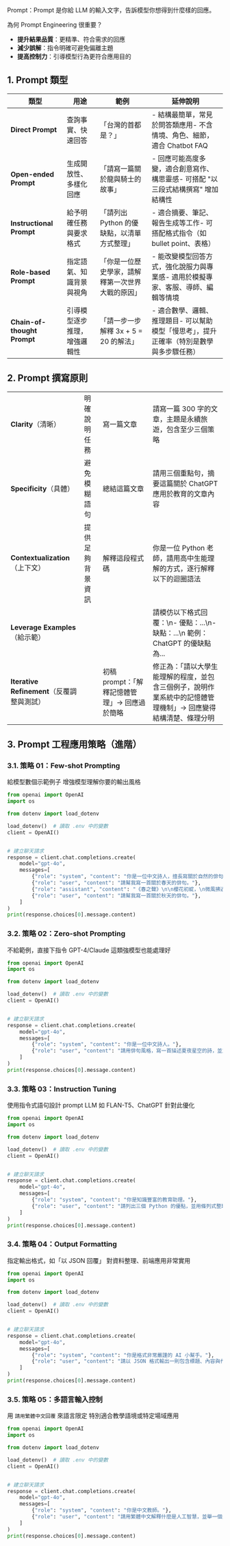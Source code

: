 

Prompt：Prompt 是你給 LLM 的輸入文字，告訴模型你想得到什麼樣的回應。

為何 Prompt Engineering 很重要？

-   **提升結果品質**：更精準、符合需求的回應
-   **減少誤解**：指令明確可避免偏離主題
-   **提高控制力**：引導模型行為更符合應用目的

## 1. Prompt 類型

| 類型                        | 用途                         | 範例                                             | 延伸說明                                                                                 |
| --------------------------- | ---------------------------- | ------------------------------------------------ | ---------------------------------------------------------------------------------------- |
| **Direct Prompt**           | 查詢事實、快速回答           | 「台灣的首都是？」                               | - 結構最簡單，常見於問答類應用- 不含情境、角色、細節，適合 Chatbot FAQ                   |
| **Open-ended Prompt**       | 生成開放性、多樣化回應       | 「請寫一篇關於龍與騎士的故事」                   | - 回應可能高度多變，適合創意寫作、構思靈感- 可搭配 "以三段式結構撰寫" 增加結構性         |
| **Instructional Prompt**    | 給予明確任務與要求格式       | 「請列出 Python 的優缺點，以清單方式整理」       | - 適合摘要、筆記、報告生成等工作- 可搭配格式指令（如 bullet point、表格）                |
| **Role-based Prompt**       | 指定語氣、知識背景與視角     | 「你是一位歷史學家，請解釋第一次世界大戰的原因」 | - 能改變模型回答方式，強化說服力與專業感- 適用於模擬專家、客服、導師、編輯等情境         |
| **Chain-of-thought Prompt** | 引導模型逐步推理，增強邏輯性 | 「請一步一步解釋 3x + 5 = 20 的解法」            | - 適合數學、邏輯、推理題目- 可以幫助模型「慢思考」，提升正確率（特別是數學與多步驟任務） |

## 2. Prompt 撰寫原則

|                                            |                  |                                               |                                                                                                                |
| ------------------------------------------ | ---------------- | --------------------------------------------- | -------------------------------------------------------------------------------------------------------------- |
| **Clarity**（清晰）                        | 明確說明任務     | 寫一篇文章                                    | 請寫一篇 300 字的文章，主題是永續旅遊，包含至少三個策略                                                        |
| **Specificity**（具體）                    | 避免模糊語句     | 總結這篇文章                                  | 請用三個重點句，摘要這篇關於 ChatGPT 應用於教育的文章內容                                                      |
| **Contextualization**（上下文）            | 提供足夠背景資訊 | 解釋這段程式碼                                | 你是一位 Python 老師，請用高中生能理解的方式，逐行解釋以下的迴圈語法                                           |
| **Leverage Examples**（給示範）            |                  |                                               | 請模仿以下格式回覆：\n- 優點：...\n- 缺點：...\n 範例：ChatGPT 的優缺點為...                                   |
| **Iterative Refinement**（反覆調整與測試） |                  | 初稿 prompt：「解釋記憶體管理」→ 回應過於簡略 | 修正為：「請以大學生能理解的程度，並包含三個例子，說明作業系統中的記憶體管理機制」→ 回應變得結構清楚、條理分明 |

## 3. Prompt 工程應用策略（進階）

### 3.1. 策略 01：Few-shot Prompting

給模型數個示範例子
增強模型理解你要的輸出風格

```python
from openai import OpenAI
import os

from dotenv import load_dotenv

load_dotenv()  # 讀取 .env 中的變數
client = OpenAI()


# 建立聊天請求
response = client.chat.completions.create(
    model="gpt-4o",
    messages=[
        {"role": "system", "content": "你是一位中文詩人，擅長寫關於自然的俳句。"},
        {"role": "user", "content": "請幫我寫一首關於春天的俳句。"},
        {"role": "assistant", "content": "《春之聲》\n\n櫻花初綻，\n微風拂過枝頭，\n燕子歸來。"},
        {"role": "user", "content": "請幫我寫一首關於秋天的俳句。"},
    ]
)
print(response.choices[0].message.content)
```

### 3.2. 策略 02：Zero-shot Prompting

不給範例，直接下指令
GPT-4/Claude 這類強模型也能處理好

```python
from openai import OpenAI
import os

from dotenv import load_dotenv

load_dotenv()  # 讀取 .env 中的變數
client = OpenAI()


# 建立聊天請求
response = client.chat.completions.create(
    model="gpt-4o",
    messages=[
        {"role": "system", "content": "你是一位中文詩人。"},
        {"role": "user", "content": "請用俳句風格，寫一首描述夏夜星空的詩，並加上詩的標題。"}
    ]
)
print(response.choices[0].message.content)

```

### 3.3. 策略 03：Instruction Tuning

使用指令式語句設計 prompt
LLM 如 FLAN-T5、ChatGPT 針對此優化

```python
from openai import OpenAI
import os

from dotenv import load_dotenv

load_dotenv()  # 讀取 .env 中的變數
client = OpenAI()


# 建立聊天請求
response = client.chat.completions.create(
    model="gpt-4o",
    messages=[
        {"role": "system", "content": "你是知識豐富的教育助理。"},
        {"role": "user", "content": "請列出三個 Python 的優點，並用條列式整理。"}
    ]
)
print(response.choices[0].message.content)
```

### 3.4. 策略 04：Output Formatting

指定輸出格式，如「以 JSON 回覆」
對資料整理、前端應用非常實用

```python
from openai import OpenAI
import os

from dotenv import load_dotenv

load_dotenv()  # 讀取 .env 中的變數
client = OpenAI()


# 建立聊天請求
response = client.chat.completions.create(
    model="gpt-4o",
    messages=[
        {"role": "system", "content": "你是格式非常嚴謹的 AI 小幫手。"},
        {"role": "user", "content": "請以 JSON 格式輸出一則包含標題、內容與作者的短文。"}
    ]
)
print(response.choices[0].message.content)

```

### 3.5. 策略 05：多語言輸入控制

用 `請用繁體中文回覆` 來語言限定
特別適合教學語境或特定場域應用

```python
from openai import OpenAI
import os

from dotenv import load_dotenv

load_dotenv()  # 讀取 .env 中的變數
client = OpenAI()


# 建立聊天請求
response = client.chat.completions.create(
    model="gpt-4o",
    messages=[
        {"role": "system", "content": "你是中文教師。"},
        {"role": "user", "content": "請用繁體中文解釋什麼是人工智慧，並舉一個生活中的例子。"}
    ]
)
print(response.choices[0].message.content)

```

